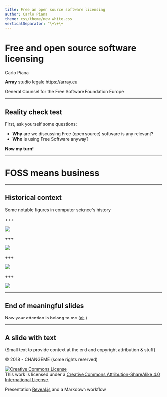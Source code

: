 ```yaml
---
title: Free an open source software licensing
author: Carlo Piana
theme: css/theme/new_white.css
verticalSeparator: ^\+\+\+  
---
```


# Free and open source software licensing


Carlo Piana

**Array** studio legale
  https://array.eu

General Counsel for the Free Software Foundation Europe

<!-- Remove the comment to remove the sample second logo
Change the logo to adapt the slide -->

---

## Reality check test

First, ask yourself some questions:

* **Why** are we discussing Free (open source) software is any relevant?
* **Who** is using Free Software anyway?

<span class="fragment fade-in">**Now my turn!**</span>

---

# FOSS means business

---

## Historical context

Some notable figures in computer science's history

+++


<img class="center-img" src="assets/alan_turing.jpg" />

+++

<img class="center-img" src="assets/dennisritchie5.jpg"  />

+++

<img class="center-img" src="assets/vint_cerf.jpg"  />

+++

<img class="center-img" src="assets/stallman.jpg"  />

---

## End of meaningful slides

Now your attention is belong to me ([cit](https://it.wikipedia.org/wiki/All_your_base_are_belong_to_us).)


---

## A slide with text

(Small text to provide context at the end and copyright attribution & stuff)


<div class="bottom">
<p>© 2018 - CHANGEME (some rights reserved) </p>

<p><a rel="license" href="http://creativecommons.org/licenses/by-sa/4.0/"><img alt="Creative Commons License" style="border-width:0" src="https://i.creativecommons.org/l/by-sa/4.0/88x31.png" /></a><br />This work is licensed under a <a rel="license" href="http://creativecommons.org/licenses/by-sa/4.0/">Creative Commons Attribution-ShareAlike 4.0 International License</a>.
</p>

Presentation [Reveal.js][81aa3153] and a Markdown workflow

</div>

  [81aa3153]: https://revealjs.com/ "Reveal"

